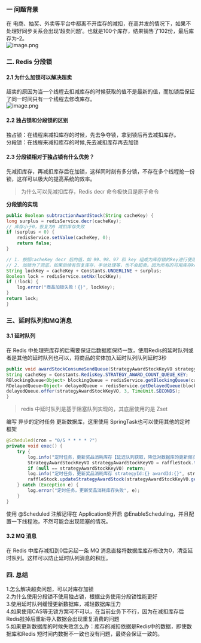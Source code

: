 ### 一 问题背景
在 电商、抽奖、外卖等平台中都离不开库存的减扣，在高并发的情况下，如果不处理好同步关系会出现‘超卖问题’。也就是100个库存，结果销售了102份，最后库存为-2。<br />![image.png](https://cdn.nlark.com/yuque/0/2024/png/43196572/1719651328345-f9df73e3-3bbb-4d6e-a429-cf4190094711.png#averageHue=%23fef8ea&clientId=u10a9af35-9a9b-4&from=paste&height=547&id=uab58bc8d&originHeight=684&originWidth=1143&originalType=binary&ratio=1.25&rotation=0&showTitle=false&size=65519&status=done&style=none&taskId=u54d82cb6-0bbe-426d-bb07-34e048ed8d2&title=&width=914.4)
### 二. Redis 分段锁
#### 2.1 为什么加锁可以解决超卖
超卖的原因为当一个线程去扣减库存的时候获取的值不是最新的值，而加锁后保证了同一时间只有一个线程去修改库存。<br />![image.png](https://cdn.nlark.com/yuque/0/2024/png/43196572/1719652382842-8faa9814-a72b-4488-89c4-3c2610a98f31.png#averageHue=%23fef9ee&clientId=u10a9af35-9a9b-4&from=paste&height=698&id=ua335b491&originHeight=872&originWidth=1143&originalType=binary&ratio=1.25&rotation=0&showTitle=false&size=80393&status=done&style=none&taskId=ue8a373c7-98fd-44c4-80f9-3b64a6e084c&title=&width=914.4)
#### 2.2 独占锁和分段锁的区别
独占锁：在线程来减扣库存的时候，先去争夺锁，拿到锁后再去减扣库存。<br />分段锁：在线程来减扣库存的时候,先去减扣库存再去加锁
#### 2.3 分段锁相对于独占锁有什么优势？
先减扣库存，再减扣库存后在加锁，这样同时刻有多分锁，不存在多个线程抢一份锁，这样可以极大的提高系统的效率。
> 为什么可以先减扣库存，Redis decr 命令极快且是原子命令


**分段锁的实现**
```java
public Boolean subtractionAwardStock(String cacheKey) {
long surplus = redisService.decr(cacheKey);
// 库存小于0，恢复为0 减扣库存失败
if (surplus < 0) {
    redisService.setValue(cacheKey, 0);
    return false;
}

// 1. 按照cacheKey decr 后的值，如 99、98、97 和 key 组成为库存锁的key进行使用。
// 2. 加锁为了兜底，如果后续有恢复库存，手动处理等，也不会超卖。因为所有的可用库存key，都被加锁了。
String lockKey = cacheKey + Constants.UNDERLINE + surplus;
Boolean lock = redisService.setNx(lockKey);
if (!lock) {
    log.error("商品加锁失败！{}", lockKey);
}
return lock;
}
```
### 三、延时队列和MQ消息
#### 3.1 延时队列
在 Redis 中处理完库存的后需要保证后数据库保持一致，使用Redis的延时队列或者是其他的延时队列也可以，将商品的实体加入延时队列队列延时3秒
```java
public void awardStockConsumeSendQueue(StrategyAwardStockKeyVO strategyAwardStockKeyVO) {
String cacheKey = Constants.RedisKey.STRATEGY_AWARD_COUNT_QUEUE_KEY;
RBlockingQueue<Object> blockingQueue = redisService.getBlockingQueue(cacheKey);
RDelayedQueue<Object> delayedQueue = redisService.getDelayedQueue(blockingQueue);
delayedQueue.offer(strategyAwardStockKeyVO, 3, TimeUnit.SECONDS);
}
```
> redis 中延时队列是基于阻塞队列实现的，其底层使用的是 Zset


编写 异步的定时任务 更新数据库，这里使用 SpringTask也可以使用其他的定时框架
```java
@Scheduled(cron = "0/5 * * * * ?")
private void exec() {
    try {
        log.info("定时任务，更新奖品消耗库存【延迟队列获取，降低对数据库的更新频次，不要产生竞争】");
        StrategyAwardStockKeyVO strategyAwardStockKeyVO = raffleStock.takeQueueValue();
        if (null == strategyAwardStockKeyVO) return;
        log.info("定时任务，更新奖品消耗库存 strategyId:{} awardId:{}", strategyAwardStockKeyVO.getStrategyId(), strategyAwardStockKeyVO.getAwardId());
        raffleStock.updateStrategyAwardStock(strategyAwardStockKeyVO.getStrategyId(), strategyAwardStockKeyVO.getAwardId());
    } catch (Exception e) {
        log.error("定时任务，更新奖品消耗库存失败", e);
    }
}
```
使用 @Scheduled 注解记得在 Application处开启 @EnableScheduling，并且配置一下线程池，不然可能会出现阻塞的情况。

#### 3.2 MQ 消息
在 Redis 中库存减扣到0后另起一条 MQ 消息直接将数据库库存修改为0，清空延时队列。这样可以防止延时队列消息的积压。

### 四. 总结
1.怎么解决超卖问题，可以对库存加锁<br />2.为什么使用分段锁不使用独占锁，根据业务使用分段锁性能更好<br />3.使用延时队列缓慢更新数据库，减轻数据库压力<br />4.如果使用CAS等无锁方案可不可以，在当前业务下不行，因为在减扣库存后Redis挂掉后重新导入数据会出现重复消费的问题<br />5.如果更新数据库的时候失败怎么办：库存的减扣依据是Redis中的数据，即使数据库和Redis 短时间内数据不一致也没有问题，最终会保证一致的。

